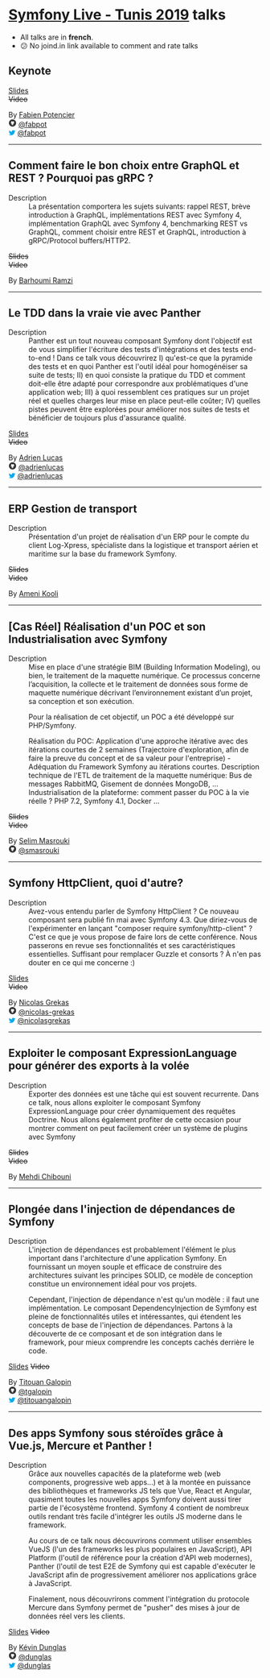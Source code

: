 # [Symfony Live - Tunis 2019](https://tunis2019.live.symfony.com) talks

- All talks are in **french**.
- :confused: No joind.in link available to comment and rate talks

## Keynote

[Slides](https://speakerdeck.com/fabpot/symfony-4-in-action-updated-for-4-dot-3)  
~~Video~~

By [Fabien Potencier](https://connect.symfony.com/profile/fabpot)  
![github](icon/github.png) [@fabpot](https://github.com/fabpot)  
![twitter](icon/twitter.png) [@fabpot](https://twitter.com/fabpot)

---

## Comment faire le bon choix entre GraphQL et REST ? Pourquoi pas gRPC ? 

<dl>
  <dt>Description</dt>
  <dd>
	  La présentation comportera les sujets suivants:
		rappel REST,
		brève introduction à GraphQL, 
		implémentations REST avec Symfony 4, 
		implémentation GraphQL avec Symfony 4, 
		benchmarking REST vs GraphQL, 
		comment choisir entre REST et GraphQL, 
		introduction à gRPC/Protocol buffers/HTTP2.
	</dd>
</dl>

~~Slides~~  
~~Video~~

By [Barhoumi Ramzi](https://connect.symfony.com/profile/barhoumi_ramzi)  

---

## Le TDD dans la vraie vie avec Panther

<dl>
  <dt>Description</dt>
  <dd>
    Panther est un tout nouveau composant Symfony dont l'objectif est de vous simplifier l'écriture des tests d'intégrations et des tests end-to-end ! Dans ce talk vous découvrirez I) qu'est-ce que la pyramide des tests et en quoi Panther est l'outil idéal pour homogénéiser sa suite de tests; II) en quoi consiste la pratique du TDD et comment doit-elle être adapté pour correspondre aux problématiques d'une application web; III) à quoi ressemblent ces pratiques sur un projet réel et quelles charges leur mise en place peut-elle coûter; IV) quelles pistes peuvent être explorées pour améliorer nos suites de tests et bénéficier de toujours plus d'assurance qualité.
  </dd>
</dl>

[Slides](https://adrienlucas.github.io/talk-tdd-with-panther/)  
~~Video~~

By [Adrien Lucas](https://connect.symfony.com/profile/adrienlucas)  
![github](icon/github.png) [@adrienlucas](https://github.com/adrienlucas)  
![twitter](icon/twitter.png) [@adrienlucas](https://twitter.com/adrienlucas)

---

## ERP Gestion de transport

<dl>
  <dt>Description</dt>
  <dd>Présentation d'un projet de réalisation d'un ERP pour le compte du client Log-Xpress, spécialiste dans la logistique et transport aérien et maritime sur la base du framework Symfony.</dd>
</dl>

~~Slides~~  
~~Video~~

By [Ameni Kooli](https://connect.symfony.com/profile/symdrik)

---

## [Cas Réel] Réalisation d'un POC et son Industrialisation avec Symfony

<dl>
  <dt>Description</dt>
  <dd>Mise en place d'une stratégie BIM (Building Information Modeling), ou bien, le traitement de la maquette numérique. Ce processus concerne l’acquisition, la collecte et le traitement de données sous forme de maquette numérique décrivant l’environnement existant d’un projet, sa conception et son exécution.

Pour la réalisation de cet objectif, un POC a été développé sur PHP/Symfony.

Réalisation du POC: Application d'une approche itérative avec des itérations courtes de 2 semaines (Trajectoire d'exploration, afin de faire la preuve du concept et de sa valeur pour l'entreprise) - Adéquation du Framework Symfony au itérations courtes.
Description technique de l'ETL de traitement de la maquette numérique: Bus de messages RabbitMQ, Gisement de données MongoDB, ...
Industrialisation de la plateforme: comment passer du POC à la vie réelle ?
PHP 7.2, Symfony 4.1, Docker ...</dd>
</dl>

~~Slides~~  
~~Video~~

By [Selim Masrouki](https://connect.symfony.com/profile/smasrouki)  
![github](icon/github.png) [@smasrouki](https://github.com/smasrouki)  

---

## Symfony HttpClient, quoi d'autre?

<dl>
  <dt>Description</dt>
  <dd>Avez-vous entendu parler de Symfony HttpClient ? Ce nouveau composant sera publié fin mai avec Symfony 4.3. Que diriez-vous de l'expérimenter en lançant "composer require symfony/http-client" ? C'est ce que je vous propose de faire lors de cette conférence. Nous passerons en revue ses fonctionnalités et ses caractéristiques essentielles. Suffisant pour remplacer Guzzle et consorts ? À n'en pas douter en ce qui me concerne :)</dd>
</dl>

[Slides](https://speakerdeck.com/nicolasgrekas/symfony-httpclient-what-else)  
~~Video~~

By [Nicolas Grekas](https://connect.symfony.com/profile/nicolas-grekas)  
![github](icon/github.png) [@nicolas-grekas](https://github.com/nicolas-grekas)  
![twitter](icon/twitter.png) [@nicolasgrekas](https://twitter.com/nicolasgrekas)

---

## Exploiter le composant ExpressionLanguage pour générer des exports à la volée

<dl>
  <dt>Description</dt>
  <dd>Exporter des données est une tâche qui est souvent recurrente. Dans ce talk, nous allons exploiter le composant Symfony ExpressionLanguage pour créer dynamiquement des requêtes Doctrine. Nous allons également profiter de cette occasion pour montrer comment on peut facilement créer un système de plugins avec Symfony</dd>
</dl>

~~Slides~~  
~~Video~~

By [Mehdi Chibouni](https://connect.symfony.com/profile/mchibouni)

---

## Plongée dans l'injection de dépendances de Symfony

<dl>
  <dt>Description</dt>
  <dd>L'injection de dépendances est probablement l'élément le plus important dans l'architecture d'une application Symfony. En fournissant un moyen souple et efficace de construire des architectures suivant les principes SOLID, ce modèle de conception constitue un environnement idéal pour vos projets.

Cependant, l'injection de dépendance n'est qu'un modèle : il faut une implémentation. Le composant DependencyInjection de Symfony est pleine de fonctionnalités utiles et intéressantes, qui étendent les concepts de base de l'injection de dépendances. Partons à la découverte de ce composant et de son intégration dans le framework, pour mieux comprendre les concepts cachés derrière le code.</dd>
</dl>

[Slides](https://speakerdeck.com/tgalopin/plongee-dans-linjection-de-dependances-de-symfony)
~~Video~~

By [Titouan Galopin](https://connect.symfony.com/profile/tgalopin)  
![github](icon/github.png) [@tgalopin](https://github.com/tgalopin)  
![twitter](icon/twitter.png) [@titouangalopin](https://twitter.com/titouangalopin)

---

## Des apps Symfony sous stéroïdes grâce à Vue.js, Mercure et Panther !

<dl>
  <dt>Description</dt>
  <dd>Grâce aux nouvelles capacités de la plateforme web (web components, progressive web apps...) et à la montée en puissance des bibliothèques et frameworks JS tels que Vue, React et Angular, quasiment toutes les nouvelles apps Symfony doivent aussi tirer partie de l'écosystème frontend. Symfony 4 contient de nombreux outils rendant très facile d'intégrer les outils JS moderne dans le framework.

Au cours de ce talk nous découvrirons comment utiliser ensembles VueJS (l'un des frameworks les plus populaires en JavaScript), API Platform (l'outil de référence pour la création d'API web modernes), Panther (l'outil de test E2E de Symfony qui est capable d'exécuter le JavaScript afin de progressivement améliorer nos applications grâce à JavaScript.

Finalement, nous découvrirons comment l'intégration du protocole Mercure dans Symfony permet de "pusher" des mises à jour de données réel vers les clients.</dd>
</dl>

[Slides](https://www.slideshare.net/coopTilleuls/symfony-on-steroids-vuejs-mercure-panther-138627741)
~~Video~~

By [Kévin Dunglas](https://connect.symfony.com/profile/dunglas)  
![github](icon/github.png) [@dunglas](https://github.com/dunglas)  
![twitter](icon/twitter.png) [@dunglas](https://twitter.com/dunglas)
